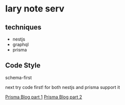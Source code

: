# lary note serv

## techniques

- nestjs
- graphql
- prisma

## Code Style

schema-first

next try code first! for both nestjs and prisma support it

[Prisma Blog part 1](https://www.prisma.io/blog/the-problems-of-schema-first-graphql-development-x1mn4cb0tyl3)
[Prisma Blog part 2](https://www.prisma.io/blog/introducing-graphql-nexus-code-first-graphql-server-development-ll6s1yy5cxl5/)

